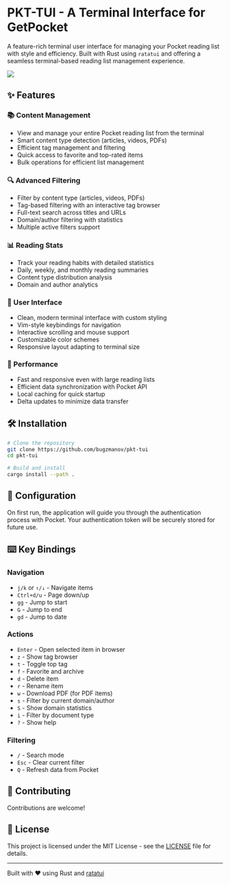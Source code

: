 # PKT-TUI - A Terminal Interface for GetPocket

A feature-rich terminal user interface for managing your Pocket reading list with style and efficiency. Built with Rust using `ratatui` and offering a seamless terminal-based reading list management experience.

<img src="https://github.com/user-attachments/assets/3bac3e90-ff27-4ef5-aeb2-43e5a2f00b89"/>

## ✨ Features

### 📚 Content Management
- View and manage your entire Pocket reading list from the terminal
- Smart content type detection (articles, videos, PDFs)
- Efficient tag management and filtering
- Quick access to favorite and top-rated items
- Bulk operations for efficient list management

### 🔍 Advanced Filtering
- Filter by content type (articles, videos, PDFs)
- Tag-based filtering with an interactive tag browser
- Full-text search across titles and URLs
- Domain/author filtering with statistics
- Multiple active filters support

### 📊 Reading Stats
- Track your reading habits with detailed statistics
- Daily, weekly, and monthly reading summaries
- Content type distribution analysis
- Domain and author analytics

### 🎨 User Interface
- Clean, modern terminal interface with custom styling
- Vim-style keybindings for navigation
- Interactive scrolling and mouse support
- Customizable color schemes
- Responsive layout adapting to terminal size

### 🚀 Performance
- Fast and responsive even with large reading lists
- Efficient data synchronization with Pocket API
- Local caching for quick startup
- Delta updates to minimize data transfer

## 🛠 Installation

```bash
# Clone the repository
git clone https://github.com/bugzmanov/pkt-tui
cd pkt-tui

# Build and install
cargo install --path .
```

## 📝 Configuration

On first run, the application will guide you through the authentication process with Pocket. Your authentication token will be securely stored for future use.

## ⌨️ Key Bindings

### Navigation
- `j/k` or `↑/↓` - Navigate items
- `Ctrl+d/u` - Page down/up
- `gg` - Jump to start
- `G` - Jump to end
- `gd` - Jump to date

### Actions
- `Enter` - Open selected item in browser
- `z` - Show tag browser
- `t` - Toggle top tag
- `f` - Favorite and archive
- `d` - Delete item
- `r` - Rename item
- `w` - Download PDF (for PDF items)
- `s` - Filter by current domain/author
- `S` - Show domain statistics
- `i` - Filter by document type
- `?` - Show help

### Filtering
- `/` - Search mode
- `Esc` - Clear current filter
- `Q` - Refresh data from Pocket

## 🤝 Contributing

Contributions are welcome!

## 📄 License

This project is licensed under the MIT License - see the [LICENSE](LICENSE) file for details.

---

Built with ❤️ using Rust and [ratatui](https://github.com/ratatui/ratatui)
